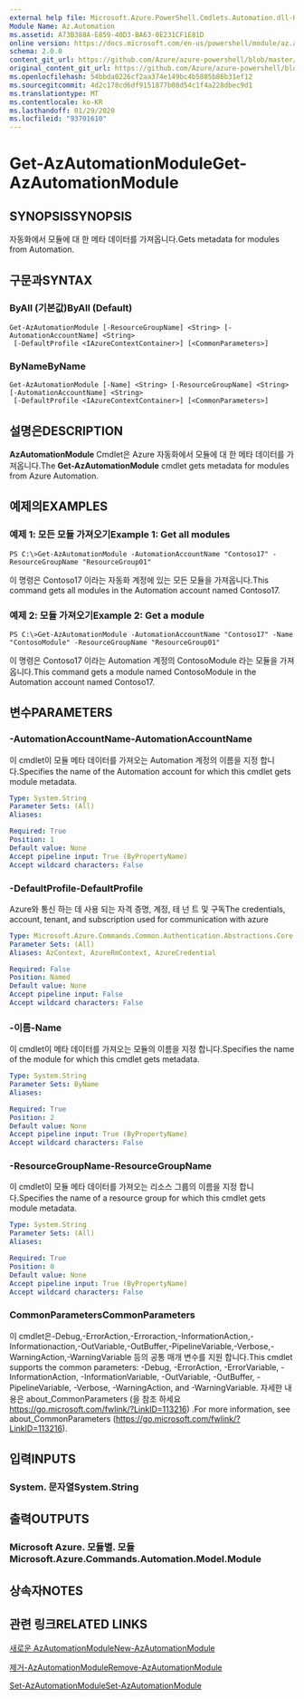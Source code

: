 ```yaml
---
external help file: Microsoft.Azure.PowerShell.Cmdlets.Automation.dll-Help.xml
Module Name: Az.Automation
ms.assetid: A73B388A-E859-40D3-BA63-0E231CF1E81D
online version: https://docs.microsoft.com/en-us/powershell/module/az.automation/get-azautomationmodule
schema: 2.0.0
content_git_url: https://github.com/Azure/azure-powershell/blob/master/src/Automation/Automation/help/Get-AzAutomationModule.md
original_content_git_url: https://github.com/Azure/azure-powershell/blob/master/src/Automation/Automation/help/Get-AzAutomationModule.md
ms.openlocfilehash: 54bbda0226cf2aa374e149bc4b5885b86b31ef12
ms.sourcegitcommit: 4d2c178cd6df9151877b08d54c1f4a228dbec9d1
ms.translationtype: MT
ms.contentlocale: ko-KR
ms.lasthandoff: 01/29/2020
ms.locfileid: "93701610"
---
```

# <span data-ttu-id="f15ba-101">Get-AzAutomationModule</span><span class="sxs-lookup"><span data-stu-id="f15ba-101">Get-AzAutomationModule</span></span>

## <span data-ttu-id="f15ba-102">SYNOPSIS</span><span class="sxs-lookup"><span data-stu-id="f15ba-102">SYNOPSIS</span></span>
<span data-ttu-id="f15ba-103">자동화에서 모듈에 대 한 메타 데이터를 가져옵니다.</span><span class="sxs-lookup"><span data-stu-id="f15ba-103">Gets metadata for modules from Automation.</span></span>

## <span data-ttu-id="f15ba-104">구문과</span><span class="sxs-lookup"><span data-stu-id="f15ba-104">SYNTAX</span></span>

### <span data-ttu-id="f15ba-105">ByAll (기본값)</span><span class="sxs-lookup"><span data-stu-id="f15ba-105">ByAll (Default)</span></span>
```
Get-AzAutomationModule [-ResourceGroupName] <String> [-AutomationAccountName] <String>
 [-DefaultProfile <IAzureContextContainer>] [<CommonParameters>]
```

### <span data-ttu-id="f15ba-106">ByName</span><span class="sxs-lookup"><span data-stu-id="f15ba-106">ByName</span></span>
```
Get-AzAutomationModule [-Name] <String> [-ResourceGroupName] <String> [-AutomationAccountName] <String>
 [-DefaultProfile <IAzureContextContainer>] [<CommonParameters>]
```

## <span data-ttu-id="f15ba-107">설명은</span><span class="sxs-lookup"><span data-stu-id="f15ba-107">DESCRIPTION</span></span>
<span data-ttu-id="f15ba-108">**AzAutomationModule** Cmdlet은 Azure 자동화에서 모듈에 대 한 메타 데이터를 가져옵니다.</span><span class="sxs-lookup"><span data-stu-id="f15ba-108">The **Get-AzAutomationModule** cmdlet gets metadata for modules from Azure Automation.</span></span>

## <span data-ttu-id="f15ba-109">예제의</span><span class="sxs-lookup"><span data-stu-id="f15ba-109">EXAMPLES</span></span>

### <span data-ttu-id="f15ba-110">예제 1: 모든 모듈 가져오기</span><span class="sxs-lookup"><span data-stu-id="f15ba-110">Example 1: Get all modules</span></span>
```
PS C:\>Get-AzAutomationModule -AutomationAccountName "Contoso17" -ResourceGroupName "ResourceGroup01"
```

<span data-ttu-id="f15ba-111">이 명령은 Contoso17 이라는 자동화 계정에 있는 모든 모듈을 가져옵니다.</span><span class="sxs-lookup"><span data-stu-id="f15ba-111">This command gets all modules in the Automation account named Contoso17.</span></span>

### <span data-ttu-id="f15ba-112">예제 2: 모듈 가져오기</span><span class="sxs-lookup"><span data-stu-id="f15ba-112">Example 2: Get a module</span></span>
```
PS C:\>Get-AzAutomationModule -AutomationAccountName "Contoso17" -Name "ContosoModule" -ResourceGroupName "ResourceGroup01"
```

<span data-ttu-id="f15ba-113">이 명령은 Contoso17 이라는 Automation 계정의 ContosoModule 라는 모듈을 가져옵니다.</span><span class="sxs-lookup"><span data-stu-id="f15ba-113">This command gets a module named ContosoModule in the Automation account named Contoso17.</span></span>

## <span data-ttu-id="f15ba-114">변수</span><span class="sxs-lookup"><span data-stu-id="f15ba-114">PARAMETERS</span></span>

### <span data-ttu-id="f15ba-115">-AutomationAccountName</span><span class="sxs-lookup"><span data-stu-id="f15ba-115">-AutomationAccountName</span></span>
<span data-ttu-id="f15ba-116">이 cmdlet이 모듈 메타 데이터를 가져오는 Automation 계정의 이름을 지정 합니다.</span><span class="sxs-lookup"><span data-stu-id="f15ba-116">Specifies the name of the Automation account for which this cmdlet gets module metadata.</span></span>

```yaml
Type: System.String
Parameter Sets: (All)
Aliases:

Required: True
Position: 1
Default value: None
Accept pipeline input: True (ByPropertyName)
Accept wildcard characters: False
```

### <span data-ttu-id="f15ba-117">-DefaultProfile</span><span class="sxs-lookup"><span data-stu-id="f15ba-117">-DefaultProfile</span></span>
<span data-ttu-id="f15ba-118">Azure와 통신 하는 데 사용 되는 자격 증명, 계정, 테 넌 트 및 구독</span><span class="sxs-lookup"><span data-stu-id="f15ba-118">The credentials, account, tenant, and subscription used for communication with azure</span></span>

```yaml
Type: Microsoft.Azure.Commands.Common.Authentication.Abstractions.Core.IAzureContextContainer
Parameter Sets: (All)
Aliases: AzContext, AzureRmContext, AzureCredential

Required: False
Position: Named
Default value: None
Accept pipeline input: False
Accept wildcard characters: False
```

### <span data-ttu-id="f15ba-119">-이름</span><span class="sxs-lookup"><span data-stu-id="f15ba-119">-Name</span></span>
<span data-ttu-id="f15ba-120">이 cmdlet이 메타 데이터를 가져오는 모듈의 이름을 지정 합니다.</span><span class="sxs-lookup"><span data-stu-id="f15ba-120">Specifies the name of the module for which this cmdlet gets metadata.</span></span>

```yaml
Type: System.String
Parameter Sets: ByName
Aliases:

Required: True
Position: 2
Default value: None
Accept pipeline input: True (ByPropertyName)
Accept wildcard characters: False
```

### <span data-ttu-id="f15ba-121">-ResourceGroupName</span><span class="sxs-lookup"><span data-stu-id="f15ba-121">-ResourceGroupName</span></span>
<span data-ttu-id="f15ba-122">이 cmdlet이 모듈 메타 데이터를 가져오는 리소스 그룹의 이름을 지정 합니다.</span><span class="sxs-lookup"><span data-stu-id="f15ba-122">Specifies the name of a resource group for which this cmdlet gets module metadata.</span></span>

```yaml
Type: System.String
Parameter Sets: (All)
Aliases:

Required: True
Position: 0
Default value: None
Accept pipeline input: True (ByPropertyName)
Accept wildcard characters: False
```

### <span data-ttu-id="f15ba-123">CommonParameters</span><span class="sxs-lookup"><span data-stu-id="f15ba-123">CommonParameters</span></span>
<span data-ttu-id="f15ba-124">이 cmdlet은-Debug,-ErrorAction,-Erroraction,-InformationAction,-Informationaction,-OutVariable,-OutBuffer,-PipelineVariable,-Verbose,-WarningAction,-WarningVariable 등의 공통 매개 변수를 지원 합니다.</span><span class="sxs-lookup"><span data-stu-id="f15ba-124">This cmdlet supports the common parameters: -Debug, -ErrorAction, -ErrorVariable, -InformationAction, -InformationVariable, -OutVariable, -OutBuffer, -PipelineVariable, -Verbose, -WarningAction, and -WarningVariable.</span></span> <span data-ttu-id="f15ba-125">자세한 내용은 about_CommonParameters (을 참조 하세요 https://go.microsoft.com/fwlink/?LinkID=113216) .</span><span class="sxs-lookup"><span data-stu-id="f15ba-125">For more information, see about_CommonParameters (https://go.microsoft.com/fwlink/?LinkID=113216).</span></span>

## <span data-ttu-id="f15ba-126">입력</span><span class="sxs-lookup"><span data-stu-id="f15ba-126">INPUTS</span></span>

### <span data-ttu-id="f15ba-127">System. 문자열</span><span class="sxs-lookup"><span data-stu-id="f15ba-127">System.String</span></span>

## <span data-ttu-id="f15ba-128">출력</span><span class="sxs-lookup"><span data-stu-id="f15ba-128">OUTPUTS</span></span>

### <span data-ttu-id="f15ba-129">Microsoft Azure. 모듈별. 모듈</span><span class="sxs-lookup"><span data-stu-id="f15ba-129">Microsoft.Azure.Commands.Automation.Model.Module</span></span>

## <span data-ttu-id="f15ba-130">상속자</span><span class="sxs-lookup"><span data-stu-id="f15ba-130">NOTES</span></span>

## <span data-ttu-id="f15ba-131">관련 링크</span><span class="sxs-lookup"><span data-stu-id="f15ba-131">RELATED LINKS</span></span>

[<span data-ttu-id="f15ba-132">새로운 AzAutomationModule</span><span class="sxs-lookup"><span data-stu-id="f15ba-132">New-AzAutomationModule</span></span>](./New-AzAutomationModule.md)

[<span data-ttu-id="f15ba-133">제거-AzAutomationModule</span><span class="sxs-lookup"><span data-stu-id="f15ba-133">Remove-AzAutomationModule</span></span>](./Remove-AzAutomationModule.md)

[<span data-ttu-id="f15ba-134">Set-AzAutomationModule</span><span class="sxs-lookup"><span data-stu-id="f15ba-134">Set-AzAutomationModule</span></span>](./Set-AzAutomationModule.md)


